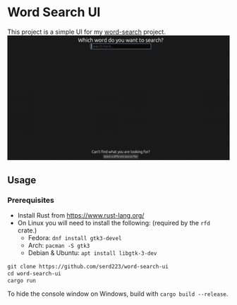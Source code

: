 # Word Search UI

This project is a simple UI for my [word-search](https://github.com/serd223/word-search) project.
![](gifs/example-usage.gif)

## Usage

### Prerequisites
- Install Rust from https://www.rust-lang.org/
- On Linux you will need to install the following: (required by the `rfd` crate.)
    - Fedora: `dnf install gtk3-devel`
    - Arch: `pacman -S gtk3`
    - Debian & Ubuntu: `apt install libgtk-3-dev`



```
git clone https://github.com/serd223/word-search-ui
cd word-search-ui
cargo run
```
To hide the console window on Windows, build with `cargo build --release`.

